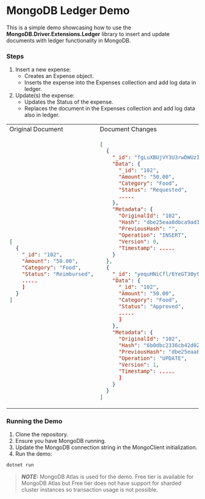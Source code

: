# MongoDB Ledger Demo

This is a simple demo showcasing how to use the **MongoDB.Driver.Extensions.Ledger**  library to insert and update documents with ledger functionality in MongoDB.

### Steps

1. Insert a new expense:
    - Creates an Expense object.
    - Inserts the expense into the Expenses collection and add log data in ledger.
2. Update(s) the expense:
    - Updates the Status of the expense.
    - Replaces the document in the Expenses collection and add log data also in ledger.

<table>
<tr>
<td> Original Document </td> <td> Document Changes </td>
</tr>
<tr>
<td>

```json
[
  {
    "_id": "102",
    "Amount": "50.00",
    "Category": "Food",
    "Status": "Reimbursed",
    .....
    ]
  }
]
```

</td>
<td>

```json
[
  {
    "_id": "fgLuXBUjVY3U3rwDWUzIBy5c4+k13hcGtXmxh1bf4Ro=",
    "Data": {
      "_id": "102",
      "Amount": "50.00",
      "Category": "Food",
      "Status": "Requested",
      .....
    },
    "Metadata": {
      "OriginalId": "102",
      "Hash": "dbe25eaa8dbca9ad10f734ececf543518ba8c645b561c9b5bee879cf4d995f61",
      "PreviousHash": "",
      "Operation": "INSERT",
      "Version": 0,
      "Timestamp": .....
    }
  },
  {
    "_id": "yequHNiCfl/6YeGT30yteRKKfDWT7Vn5CnrEeV1E3X0=",
    "Data": {
      "_id": "102",
      "Amount": "50.00",
      "Category": "Food",
      "Status": "Approved",
      .....
      ]
    },
    "Metadata": {
      "OriginalId": "102",
      "Hash": "6b0dbc2336cb42d025b190503257937960c52f5f98f406db3266bc0cb8ce7546",
      "PreviousHash": "dbe25eaa8dbca9ad10f734ececf543518ba8c645b561c9b5bee879cf4d995f61",
      "Operation": "UPDATE",
      "Version": 1,
      "Timestamp": .....
      ]
    }
  }
]
```

</td>
</tr>
</table>




### Running the Demo
1. Clone the repository.
2. Ensure you have MongoDB running.
3. Update the MongoDB connection string in the MongoClient initialization.
4. Run the demo:

```bash
dotnet run
```

> **_NOTE:_**  MongoDB Atlas is used for the demo. Free tier is available for MongoDB Atlas but Free tier does not have support for sharded cluster instances so transaction usage is not possible.